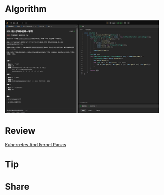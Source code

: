 # Algorithm

![](../../../images/temp/zhenran-2023-11-26-lc.png)

# Review

[Kubernetes And Kernel Panics](https://netflixtechblog.com/kubernetes-and-kernel-panics-ed620b9c6225)

# Tip



# Share

